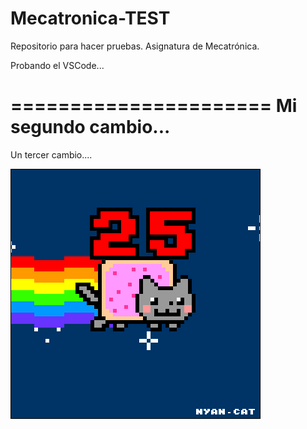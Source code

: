 # Mecatronica-TEST
Repositorio para hacer pruebas. Asignatura de Mecatrónica.

Probando el VSCode...

======================
Mi segundo cambio...
======================


Un tercer cambio....

![](Ejercicio2-img1.gif)